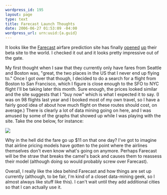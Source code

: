 ```yaml
--- 
wordpress_id: 195
layout: page
type: text
title: Farecast Launch Thoughts
date: 2006-06-27 01:53:09 -04:00
wordpress_url: urn:uuid:{a.guid}
---
```

<p>It looks like the <a href="http://www.farecast.com" title="FareCast">Farecast</a> airfare prediction site has finally <a href="http://www.techcrunch.com/2006/06/26/farecast-airfare-prediction-engine-opens-public-beta-today/" title="Techcrunch - Farecast airfare prediction engine opens public beta today">opened</a> <a href="http://mashable.com/2006/06/26/farecast-launches-find-cheap-flights/" title="FareCast Launches - Find Cheap Flights">up</a> their beta site to the world. I checked it out and it looks pretty impressive out of the gate.</p>

<p>My first thought when I saw that they currently only have fares from Seattle and Boston was, "great, the two places in the US that I never end up flying to."  Once I got over that though, I decided to do a search for a flight from Boston to San Francisco, which I figure is close enough to the SFO to NYC flight I'll be taking later this month.  Sure enough, the prices looked similar and the site suggests that I "buy now" which is what I expected it to say.  (I was on 98 flights last year and I booked most of my own travel, so I have a fairly good idea of about how much flight on these routes should cost, on average.)  There is clearly a lot of data mining going on here, and I was amused by some of the graphs that showed up while I was playing with the site.  Take the one below, for instance:</p>

<p><img src="http://static.flickr.com/73/176151372_f9ee96b87a_o.jpg"/></p>

<p>Why in the hell did the fare go up $11 on that one day?  I've got to imagine that airline pricing models have  gotten to the point where the airlines themselves don't even know what's going on anymore.  Perhaps Farecast will be the straw that breaks the camel's back and causes them to reassess their model (although doing so would probably screw over Farecast).</p>

<p>Overall, I really like the idea behind Farecast and how things are set up currently (although, to be fair, I'm kind of a closet data-mining geek, so I almost always like stuff like this).  I can't wait until they add additional cities so that I can actually use it.</p>
